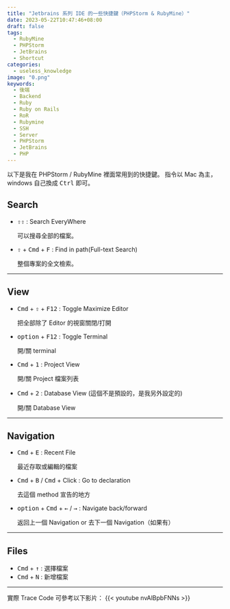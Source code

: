 ```yaml
---
title: "Jetbrains 系列 IDE 的一些快捷鍵（PHPStorm & RubyMine）"
date: 2023-05-22T10:47:46+08:00
draft: false
tags:
  - RubyMine
  - PHPStorm
  - JetBrains
  - Shortcut
categories:
  - useless_knowledge
image: "0.png"
keywords:
  - 後端
  - Backend
  - Ruby
  - Ruby on Rails
  - RoR
  - Rubymine
  - SSH
  - Server   
  - PHPStorm
  - JetBrains
  - PHP 
---
```

以下是我在 PHPStorm / RubyMine 裡面常用到的快捷鍵。
指令以 Mac 為主，windows 自己換成 <kbd>Ctrl</kbd> 即可。

## Search
- <kbd>&#8679;</kbd><kbd>&#8679;</kbd> : Search EveryWhere
  
    可以搜尋全部的檔案。
- <kbd>&#8679;</kbd> + <kbd>Cmd</kbd> + <kbd>F</kbd> : Find in path(Full-text Search)

    整個專案的全文檢索。
---

## View
- <kbd>Cmd</kbd> + <kbd>&#8679;</kbd> + <kbd>F12</kbd> : Toggle Maximize Editor

    把全部除了 Editor 的視窗關閉/打開
- <kbd>option</kbd> + <kbd>F12</kbd> : Toggle Terminal

    開/關 terminal
- <kbd>Cmd</kbd> + <kbd>1</kbd> : Project View

    開/關 Project 檔案列表
- <kbd>Cmd</kbd> + <kbd>2</kbd> : Database View (這個不是預設的，是我另外設定的)

    開/關 Database View
---

## Navigation
- <kbd>Cmd</kbd> + <kbd>E</kbd> : Recent File

  最近存取或編輯的檔案
- <kbd>Cmd</kbd> + <kbd>B</kbd> / <kbd>Cmd</kbd> + Click : Go to declaration

  去這個 method 宣告的地方
- <kbd>option</kbd> + <kbd>Cmd</kbd> + <kbd>&#8592;</kbd> / <kbd>&#8594;</kbd> : Navigate back/forward

  返回上一個 Navigation or 去下一個 Navigation（如果有）
---

## Files
- <kbd>Cmd</kbd> + <kbd>&#8593;</kbd> : 選擇檔案
- <kbd>Cmd</kbd> + <kbd>N</kbd> : 新增檔案

---

實際 Trace Code 可參考以下影片：
{{< youtube nvAlBpbFNNs >}}
